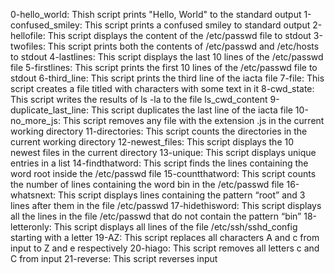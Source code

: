 0-hello_world: Thish script prints "Hello, World" to the standard output
1-confused_smiley: This script prints a confused smiley to standard output
2-hellofile: This script displays the content of the /etc/passwd file to stdout
3-twofiles: This script prints both the contents of /etc/passwd and /etc/hosts to stdout
4-lastlines: This script displays the last 10 lines of the /etc/passwd file
5-firstlines: This script prints the first 10 lines of the /etc/passwd file to stdout
6-third_line: This script prints the third line of the iacta file
7-file: This script creates a file titled with characters with some text in it
8-cwd_state: This script writes the results of ls -la to the file ls_cwd_content
9-duplicate_last_line: This script duplicates the last line of the iacta file
10-no_more_js: This script removes any file with the extension .js in the current working directory
11-directories: This script counts the directories in the current working directory
12-newest_files: This script displays the 10 newest files in the current directory
13-unique: This script displays unique entries in a list
14-findthatword: This script finds the lines containing the word root inside the /etc/passwd file
15-countthatword: This script counts the number of lines containing the word bin in the /etc/passwd file
16-whatsnext: This script displays lines containing the pattern “root” and 3 lines after them in the file /etc/passwd
17-hidethisword: This script displays all the lines in the file /etc/passwd that do not contain the pattern “bin”
18-letteronly: This script displays all lines of the file /etc/ssh/sshd_config starting with a letter
19-AZ: This script replaces all characters A and c from input to Z and e respectively
20-hiago: This script removes all letters c and C from input
21-reverse: This script reverses input
